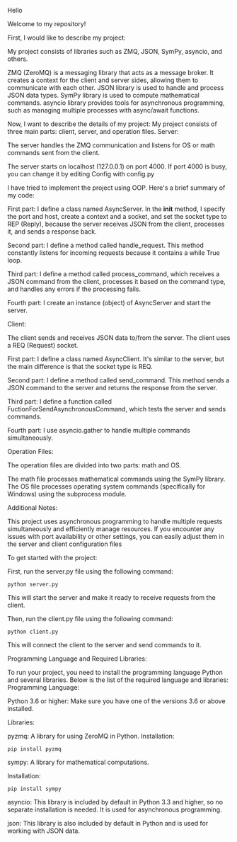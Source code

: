Hello

Welcome to my repository!

First, I would like to describe my project:

My project consists of libraries such as ZMQ, JSON, SymPy, asyncio, and others.

  ZMQ (ZeroMQ) is a messaging library that acts as a message broker. It creates a context for the client and server sides, allowing them to communicate with each other.
  JSON library is used to handle and process JSON data types.
  SymPy library is used to compute mathematical commands.
  asyncio library provides tools for asynchronous programming, such as managing multiple processes with async/await functions.

Now, I want to describe the details of my project:
My project consists of three main parts: client, server, and operation files.
Server:

The server handles the ZMQ communication and listens for OS or math commands sent from the client.

The server starts on localhost (127.0.0.1) on port 4000. If port 4000 is busy, you can change it by editing Config with config.py

I have tried to implement the project using OOP. Here's a brief summary of my code:

  First part: I define a class named AsyncServer. In the __init__ method, I specify the port and host, create a context and a socket, and set the socket type to REP (Reply), because the server receives JSON from the client, processes it, and sends a response back.

  Second part: I define a method called handle_request. This method constantly listens for incoming requests because it contains a while True loop.

  Third part: I define a method called process_command, which receives a JSON command from the client, processes it based on the command type, and handles any errors if the processing fails.

  Fourth part: I create an instance (object) of AsyncServer and start the server.

Client:

The client sends and receives JSON data to/from the server. The client uses a REQ (Request) socket.

  First part: I define a class named AsyncClient. It's similar to the server, but the main difference is that the socket type is REQ.

  Second part: I define a method called send_command. This method sends a JSON command to the server and returns the response from the server.

  Third part: I define a function called FuctionForSendAsynchronousCommand, which tests the server and sends commands.

  Fourth part: I use asyncio.gather to handle multiple commands simultaneously.

Operation Files:

The operation files are divided into two parts: math and OS.

  The math file processes mathematical commands using the SymPy library.
  The OS file processes operating system commands (specifically for Windows) using the subprocess module.

Additional Notes:

This project uses asynchronous programming to handle multiple requests simultaneously and efficiently manage resources. If you encounter any issues with port availability or other settings, you can easily adjust them in the server and client configuration files


To get started with the project:

  First, run the server.py file using the following command:

    python server.py

This will start the server and make it ready to receive requests from the client.

Then, run the client.py file using the following command:

    python client.py

This will connect the client to the server and send commands to it.


  
Programming Language and Required Libraries:

To run your project, you need to install the programming language Python and several libraries. Below is the list of the required language and libraries:
Programming Language:

  Python 3.6 or higher: Make sure you have one of the versions 3.6 or above installed.

Libraries:

  pyzmq: A library for using ZeroMQ in Python.
        Installation:

    pip install pyzmq

sympy: A library for mathematical computations.

  Installation:

    pip install sympy

asyncio: This library is included by default in Python 3.3 and higher, so no separate installation is needed. It is used for asynchronous programming.

json: This library is also included by default in Python and is used for working with JSON data.
